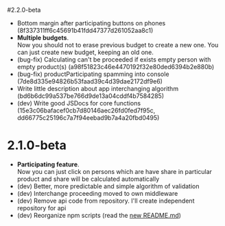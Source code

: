 #2.2.0-beta
* Bottom margin after participating buttons on phones (8f337311ff6c45691b41fdd47377d261052aa8c1)
* **Multiple budgets**.<br/>
  Now you should not to erase previous budget to create a new one. You can just
  create new budget, keeping an old one. 
* (bug-fix) Calculating can't be proceeded if exists empty person with empty product(s) (a98f51823c46e4470192f32e80ded6394b2e880b)
* (bug-fix) productParticipating spamming into console (7de8d335e94826b53faad39c4d39dae2172df9e6)
* Write little description about app interchanging algorithm (bd6b6dc99a537be766d9de13a04cddf4b7584285)
* (dev) Write good JSDocs for core functions (15e3c06bafacef0cb7d80146aec26fd0fed7f95c, 
                                              dd66775c25196c7a7f94eebad9b7a4a20fbd0495)

# 2.1.0-beta
* **Participating feature**.<br/> 
  Now you can just click on persons which are have share in particular product and 
  share will be calculated automatically
* (dev) Better, more predictable and simple algorithm of validation
* (dev) Interchange proceeding moved to own middleware
* (dev) Remove api code from repository. I'll create independent repository for api
* (dev) Reorganize npm scripts (read the [new README.md](https://github.com/wailorman/budget-shary/blob/110682e45078b4af56d58e06b7d83fa7dc832cad/README.md))